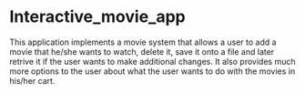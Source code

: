 # Interactive_movie_app
This application implements a movie system that allows a user to add a movie that he/she wants to watch, delete it, save it onto a file and later retrive it if the user wants to make additional changes. It also provides much more options to the user about what the user wants to do with the movies in his/her cart.

